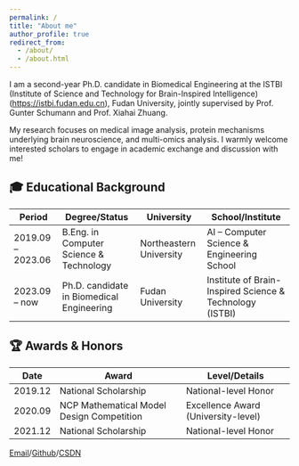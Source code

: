 ```yaml
---
permalink: /
title: "About me"
author_profile: true
redirect_from: 
  - /about/
  - /about.html
---
```


I am a second-year Ph.D. candidate in Biomedical Engineering at the ISTBI (Institute of Science and Technology for Brain-Inspired Intelligence)(https://istbi.fudan.edu.cn), Fudan University, jointly supervised by Prof. Gunter Schumann and Prof. Xiahai Zhuang. 

 My research focuses on medical image analysis, protein mechanisms underlying brain neuroscience, and multi-omics analysis. I warmly welcome interested scholars to engage in academic exchange and discussion with me!

## 🎓 Educational Background  

| Period        | Degree/Status                     | University              | School/Institute                                |
|---------------|-----------------------------------|-------------------------|------------------------------------------------|
| 2019.09 – 2023.06 | B.Eng. in Computer Science & Technology | Northeastern University | AI – Computer Science & Engineering School      |
| 2023.09 – now    | Ph.D. candidate in Biomedical Engineering | Fudan University        | Institute of Brain-Inspired Science & Technology (ISTBI) |


## 🏆 Awards & Honors  

| Date       | Award                                         | Level/Details                 |
|------------|-----------------------------------------------|-------------------------------|
| 2019.12    | National Scholarship                          | National-level Honor          |
| 2020.09    | NCP Mathematical Model Design Competition     | Excellence Award (University-level) |
| 2021.12    | National Scholarship                          | National-level Honor          |

[Email](mailto:yuzhuli23@m.fudan.edu.cn)/[Github](https://github.com/crystal-catherine)/[CSDN](https://blog.csdn.net/weixin_52137590?type=blog)

